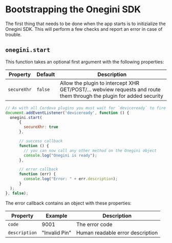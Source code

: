 # Bootstrapping the Onegini SDK

The first thing that needs to be done when the app starts is to initizialize the Onegini SDK. This will perform a few checks and report an error in case of trouble.

## `onegini.start`

This function takes an optional first argument with the following properties:

| Property | Default | Description |
| --- | --- | --- |
| `secureXhr` | `false` | Allow the plugin to intercept XHR GET/POST/... webview requests and route them through the plugin for added security

```js
// As with all Cordova plugins you must wait for `deviceready` to fire
document.addEventListener('deviceready', function () {
  onegini.start(
      {
        secureXhr: true
      },

      // success callback
      function () {
        // you can now call any other method on the Onegini object
        console.log("Onegini is ready");
      },

      // error callback
      function (err) {
        console.log("Error: " + err.description);
      }
  );
}, false);
```

The error callback contains an object with these properties:

| Property | Example | Description |
| --- | --- | --- |
| `code` | 9001 | The error code
| `description` | "Invalid Pin" | Human readable error description
